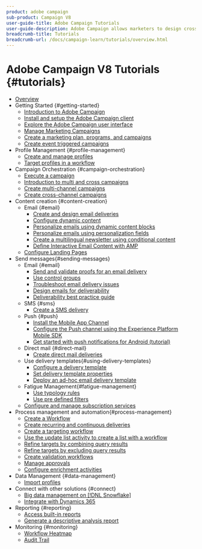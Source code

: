 ```yaml
---
product: adobe campaign
sub-product: Campaign V8
user-guide-title: Adobe Campaign Tutorials
user-guide-description: Adobe Campaign allows marketers to design cross customer experiences and provides an environment for visual campaign orchestration, real time interaction management, and cross channel execution.
breadcrumb-title: Tutorials
breadcrumb-url: /docs/campaign-learn/tutorials/overview.html
---
```


# Adobe Campaign V8 Tutorials {#tutorials}

+ [Overview](/help/overview.md)
+ Getting Started {#getting-started}
  + [Introduction to Adobe Campaign](/help/getting-started/introduction-to-adobe-campaign.md)
  + [Install and setup the Adobe Campaign client](/help/getting-started/install-and-setup-the-adobe-campaign-client.md)
  + [Explore the Adobe Campaign user interface](/help/getting-started/explore-the-adobe-campaign-user-interface.md)
  + [Manage Marketing Campaigns](/help/getting-started/manage-marketing-campaigns.md)
  + [Create a marketing plan, programs, and campaigns](/help/getting-started/create-a-marketing-plan-programs-and-campaigns.md)
  + [Create event triggered campaigns](/help/getting-started/create-event-triggered-campaigns.md)
+ Profile Management {#profile-management}
  + [Create and manage profiles](/help/profile-management/create-and-manage-profiles.md)
  + [Target profiles in a workflow](/help/profile-management/target-profiles-in-a-workflow.md)
+ Campaign Orchestration {#campaign-orchestration}
  + [Execute a campaign](/help/orchestrate-campaigns/execute-a-campaign.md)
  + [Introduction to multi and cross campaigns](/help/orchestrate-campaigns/introduction-to-cross-and-multi-channel-campaigns.md)
  + [Create multi-channel campaigns](/help/orchestrate-campaigns/multi-channel-campaigns.md)
  + [Create cross-channel campaigns](/help/orchestrate-campaigns/cross-channel-campaigns.md)
+ Content creation {#content-creation}
  + Email {#email}
    + [Create and design email deliveries](/help/content-creation/create-and-design-email-deliveries.md)
    + [Configure dynamic content](/help/content-creation/configure-dynamic-content.md)
    + [Personalize emails using dynamic content blocks](/help/content-creation/personalize-using-dynamic-content-blocks.md)
    + [Personalize emails using personalization fields](/help/content-creation/personalize-emails-using-personalization-fields.md)
    + [Create a multilingual newsletter using conditional content](/help/content-creation/create-a-multilingual-newsletter-using-conditional-content.md)
    + [Define Interactive Email Content with AMP](/help/content-creation/design-interactive-email-content-with-amp.md)
  + [Configure Landing Pages](/help/content-creation/configure-landingpages.md)
+ Send messages{#sending-messages}
  + Email {#email}
    + [Send and validate proofs for an email delivery ](/help/send-messages/email/send-and-validate-proofs.md)
    + [Use control groups](/help/send-messages/email/use-control-groups.md)
    + [Troubleshoot email delivery issues](/help/send-messages/email/troubleshoot-email-delivery-issues.md)
    + [Design emails for deliverability](/help/send-messages/email/design-emails-for-deliverability.md)
    + [Deliverability best practice guide](https://experienceleague.adobe.com/docs/deliverability-learn/deliverability-best-practice-guide/introduction.html)
  + SMS {#sms}
    + [Create a SMS delivery](/help/send-messages/mobile/create-a-sms-delivery.md)
  + Push {#push}
    + [Install the Mobile App Channel](/help/send-messages/mobile/install-the-mobile-app.md)
    + [Configure the Push channel using the Experience Platform Mobile SDK](/help/send-messages/mobile/configure-push-using-aep-mobile-sdk.md)
    + [Get started with push notifications for Android (tutorial)](https://experienceleague.adobe.com/docs/campaign-learn/get-started-with-push-notifications-for-android/introduction.html)
  + Direct mail {#direct-mail}
    + [Create direct mail deliveries](/help/send-messages/direct-mail/create-direct-mail-deliveries.md)
  + Use delivery templates{#using-delivery-templates}
    + [Configure a delivery template](/help/send-messages/use-delivery-templates/configure-a-delivery-template.md)
    + [Set delivery template properties](/help/send-messages/use-delivery-templates/set-delivery-template-properties.md)
    + [Deploy an ad-hoc email delivery template](/help/send-messages/use-delivery-templates/deploy-ad-hoc-email-delivery-template.md)
  + Fatigue Management{#fatigue-management}
    + [Use typology rules](/help/send-messages/fatigue-management/typology-rules-for-fatigue-management.md)
    + [Use pre defined filters](/help/send-messages/fatigue-management/fatigue-management-using-filters.md)
  + [Configure and manage subscription services](/help/send-messages/configure-and-manage-subscription-services.md)
+ Process management and automation{#process-management}
  + [Create a Workflow](/help/process-management/create-a-workflow.md)
  + [Create recurring and continuous deliveries](/help/process-management/recurring-deliveries.md)
  + [Create a targeting workflow](/help/process-management/create-a-targeting-workflow.md)
  + [Use the update list activity to create a list with a workflow](/help/process-management/use-the-update-list-activity.md)
  + [Refine targets by combining query results](/help/process-management/refine-targets-by-combining-query-results.md)
  + [Refine targets by excluding query results](/help/process-management/refine-targets-by-excluding-query-results.md)
  + [Create validation workflows](/help/process-management/create-validation-workflows.md) 
  + [Manage approvals](/help/process-management/manage-approvals.md)
  + [Configure enrichment activities](/help/process-management/enrichment-activity.md)
+ Data Management {#data-management}
  + [Import profiles](/help/data-management/import-profiles.md)
+ Connect with other solutions {#connect}
  + [Big data management on [!DNL Snowflake]](/help/connect/big-data-segmentation-on-snowflake.md)
  + [Integrate with Dynamics 365](/help/connect/dynamics365-integration.md)
+ Reporting {#reporting}
  + [Access built-in reports](/help/reporting/access-built-in-reports.md)
  + [Generate a descriptive analysis report](/help/reporting/generate-a-descriptive-analysis-report.md)
+ Monitoring {#monitoring}
  + [Workflow Heatmap](/help/monitoring/workflow-heatmap.md)
  + [Audit Trail](/help/monitoring/audit-trail.md)
  